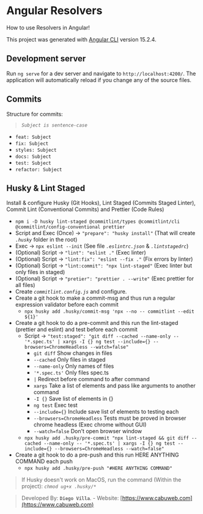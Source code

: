 # Angular Resolvers

How to use Resolvers in Angular!

This project was generated with [Angular CLI](https://github.com/angular/angular-cli) version 15.2.4.

## Development server

Run `ng serve` for a dev server and navigate to `http://localhost:4200/`. The application will automatically reload if you change any of the source files.

## Commits

Structure for commits:

> _`Subject is sentence-case`_ 

- `feat: Subject`
- `fix: Subject`
- `styles: Subject`
- `docs: Subject`
- `test: Subject`
- `refactor: Subject`

## Husky & Lint Staged

Install & configure Husky (Git Hooks), Lint Staged (Commits Staged Linter), Commit Lint (Conventional Commits) and Prettier (Code Rules)

- `npm i -D husky lint-staged @commitlint/types @commitlint/cli @commitlint/config-conventional prettier`
- Script and Exec (Once) -> `"prepare": "husky install"` (That will create _`.husky`_ folder in the root)
- Exec -> `npx eslint --init` (See file _`.eslintrc.json`_ & _`.lintstagedrc`_)
- (Optional) Script -> `"lint": "eslint ."` (Exec linter)
- (Optional) Script -> `"lint:fix": "eslint --fix ."` (Fix errors by linter)
- (Optional) Script -> `"lint:commit": "npx lint-staged"` (Exec linter but only files in staged)
- (Optional) Script -> `"pretier": "prettier . --write"` (Exec prettier for all files)
- Create _`commitlint.config.js`_ and configure.
- Create a git hook to make a commit-msg and thus run a regular expression validator before each commit
  - `npx husky add .husky/commit-msg 'npx --no -- commitlint --edit ${1}'`
- Create a git hook to do a pre-commit and this run the lint-staged (prettier and eslint) and test before each commit
  - Script -> `"test:staged": "git diff --cached --name-only -- '*.spec.ts' | xargs -I {} ng test --include={} --browsers=ChromeHeadless --watch=false"`
    - `git diff` Show changes in files
    - `--cached` Only files in staged
    - `--name-only` Only names of files
    - `'*.spec.ts'` Only files spec.ts
    - `|` Redirect before command to after command
    - `xargs` Take a list of elements and pass like arguments to another command
    - `-I {}` Save list of elements in {}
    - `ng test` Exec test
    - `--include={}` Include save list of elements to testing each
    - `--browsers=ChromeHeadless` Tests must be proved in browser chrome headless (Exec chrome without GUI)
    - `--watch=false` Don't open browser window
  - `npx husky add .husky/pre-commit "npx lint-staged && git diff --cached --name-only -- '*.spec.ts' | xargs -I {} ng test --include={} --browsers=ChromeHeadless --watch=false"`
- Create a git hook to do a pre-push and this run HERE ANYTHING COMMAND each push
  - `npx husky add .husky/pre-push "#HERE ANYTHING COMMAND"`

> If Husky doesn't work on MacOS, run the command (Within the project): _`chmod ug+x .husky/*`_


> Developed By: __`Diego Villa`__. - Website: [https://www.cabuweb.com](https://www.cabuweb.com)